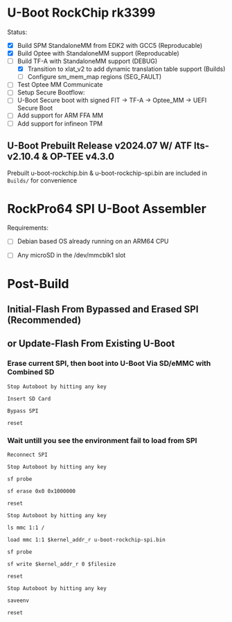 # U-Boot RockChip rk3399
Status:
* [x] Build SPM StandaloneMM from EDK2 with GCC5 (Reproducable)
* [x] Build Optee with StandaloneMM support (Reproducable)
* [ ] Build TF-A with StandaloneMM support (DEBUG)
  * [x] Transition to xlat_v2 to add dynamic translation table support (Builds)
  * [ ] Configure sm_mem_map regions (SEG_FAULT)
* [ ] Test Optee MM Communicate
* [ ] Setup Secure Bootflow:
 * [ ] U-Boot Secure boot with signed FIT -> TF-A -> Optee_MM -> UEFI Secure Boot
* [ ] Add support for ARM FFA MM
* [ ] Add support for infineon TPM

## U-Boot Prebuilt Release v2024.07 W/ ATF lts-v2.10.4 & OP-TEE v4.3.0

Prebuilt u-boot-rockchip.bin & u-boot-rockchip-spi.bin are included in `Builds/` for convenience

# RockPro64 SPI U-Boot Assembler

Requirements:

* [ ] Debian based OS already running on an ARM64 CPU

* [ ] Any microSD in the /dev/mmcblk1 slot


# Post-Build
## Initial-Flash From Bypassed and Erased SPI (Recommended)
## or Update-Flash From Existing U-Boot


### Erase current SPI, then boot into U-Boot Via SD/eMMC with Combined SD

`Stop Autoboot by hitting any key`

`Insert SD Card`

`Bypass SPI`

`reset`

### Wait untill you see the environment fail to load from SPI

`Reconnect SPI`

`Stop Autoboot by hitting any key`

`sf probe`

`sf erase 0x0 0x1000000`

`reset`

`Stop Autoboot by hitting any key`

`ls mmc 1:1 /`

`load mmc 1:1 $kernel_addr_r u-boot-rockchip-spi.bin`

`sf probe`

`sf write $kernel_addr_r 0 $filesize`

`reset`

`Stop Autoboot by hitting any key`

`saveenv`

`reset`
